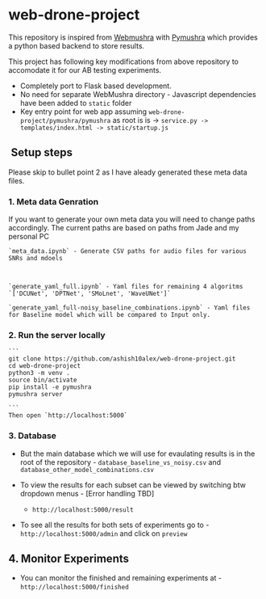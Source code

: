 # web-drone-project
This repository is inspired from [Webmushra](https://github.com/audiolabs/webMUSHRA) with [Pymushra](https://github.com/nils-werner/pymushra) which provides a python based backend to store results. 

This project has following key modifications from above repository to accomodate it for our AB testing experiments. 
 * Completely port to Flask based development. 
 * No need for separate WebMushra directory -  Javascript dependencies have been added to `static` folder
 * Key entry point for web app assuming `web-drone-project/pymushra/pymushra` as root is  is -> `service.py -> templates/index.html -> static/startup.js` 



##  Setup steps

Please skip to bullet point 2 as I have aleady generated these meta data files. 


<h3>1.  Meta data Genration </h3> 
    If you want to generate your own meta data you will need to change paths accordingly. The current paths are based on paths from Jade and my personal PC

    `meta_data.ipynb` - Generate CSV paths for audio files for various SNRs and mdoels



    `generate_yaml_full.ipynb` - Yaml files for remaining 4 algoritms `['DCUNet', 'DPTNet', 'SMoLnet', 'WaveUNet']` 

    `generate_yaml_full-noisy_baseline_combinations.ipynb` - Yaml files for Baseline model which will be compared to Input only. 

    
        
<h3>2. Run the server locally </h3> 

    ```
    git clone https://github.com/ashish10alex/web-drone-project.git
    cd web-drone-project
    python3 -m venv .
    source bin/activate
    pip install -e pymushra
    pymushra server 

    ```
    Then open `http://localhost:5000`

<h3>3.  Database </h3>

* But the main database which we will use for evaulating results is in the root of the repository -  `database_baseline_vs_noisy.csv` and `database_other_model_combinations.csv`

* To view the results for each subset can be viewed by switching btw dropdown menus - [Error handling TBD]
   * `http://localhost:5000/result` 
 

*  To see all the results for both sets of experiments go to -  `http://localhost:5000/admin` and click on `preview`


<h2>4.  Monitor Experiments </h2>

* You can monitor the finished and remaining experiments at - `http://localhost:5000/finished`




